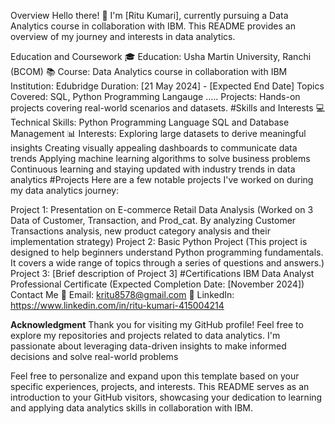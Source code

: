 Overview
Hello there! 👋 I'm [Ritu Kumari], currently pursuing a Data Analytics course in collaboration with IBM. This README provides an overview of my journey and interests in data analytics.

Education and Coursework
🎓 Education: Usha Martin University, Ranchi (BCOM)
📚 Course: Data Analytics course in collaboration with IBM
Institution: Edubridge
Duration: [21 May 2024] - [Expected End Date]
Topics Covered: SQL, Python Programming Langauge .....
Projects: Hands-on projects covering real-world scenarios and datasets.
#Skills and Interests
💻 Technical Skills:
Python Programming Language
SQL and Database Management
📊 Interests:
Exploring large datasets to derive meaningful insights
Creating visually appealing dashboards to communicate data trends
Applying machine learning algorithms to solve business problems
Continuous learning and staying updated with industry trends in data analytics
#Projects
Here are a few notable projects I've worked on during my data analytics journey:

Project 1: Presentation on E-commerce Retail Data Analysis (Worked on 3 Data of Customer, Transaction, and Prod_cat. By analyzing Customer Transactions analysis, new product category analysis and their implementation strategy)
Project 2: Basic Python Project (This project is designed to help beginners understand Python programming fundamentals. It covers a wide range of topics through a series of questions and answers.)
Project 3: [Brief description of Project 3]
#Certifications
IBM Data Analyst Professional Certificate (Expected Completion Date: [November 2024])
Contact Me
📧 Email: kritu8578@gmail.com
🔗 LinkedIn: https://www.linkedin.com/in/ritu-kumari-415004214

**Acknowledgment**
Thank you for visiting my GitHub profile! Feel free to explore my repositories and projects related to data analytics. I'm passionate about leveraging data-driven insights to make informed decisions and solve real-world problems

Feel free to personalize and expand upon this template based on your specific experiences, projects, and interests. This README serves as an introduction to your GitHub visitors, showcasing your dedication to learning and applying data analytics skills in collaboration with IBM.



